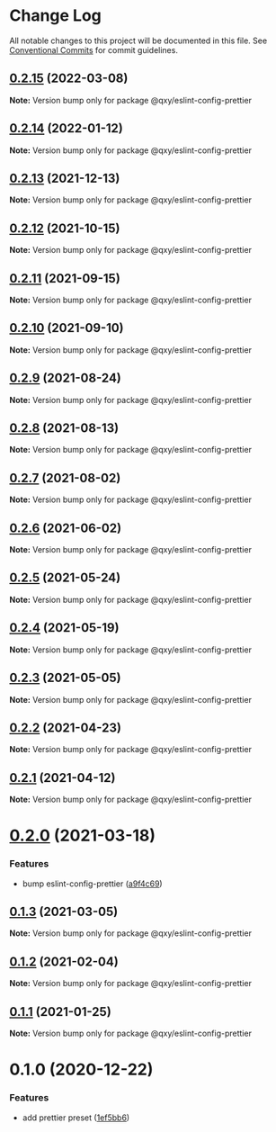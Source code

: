 # Change Log

All notable changes to this project will be documented in this file.
See [Conventional Commits](https://conventionalcommits.org) for commit guidelines.

## [0.2.15](https://github.com/qxy-fe/configs/compare/@qxy/eslint-config-prettier@0.2.14...@qxy/eslint-config-prettier@0.2.15) (2022-03-08)

**Note:** Version bump only for package @qxy/eslint-config-prettier





## [0.2.14](https://github.com/qxy-fe/configs/compare/@qxy/eslint-config-prettier@0.2.13...@qxy/eslint-config-prettier@0.2.14) (2022-01-12)

**Note:** Version bump only for package @qxy/eslint-config-prettier





## [0.2.13](https://github.com/qxy-fe/configs/compare/@qxy/eslint-config-prettier@0.2.12...@qxy/eslint-config-prettier@0.2.13) (2021-12-13)

**Note:** Version bump only for package @qxy/eslint-config-prettier





## [0.2.12](https://github.com/qxy-fe/configs/compare/@qxy/eslint-config-prettier@0.2.11...@qxy/eslint-config-prettier@0.2.12) (2021-10-15)

**Note:** Version bump only for package @qxy/eslint-config-prettier





## [0.2.11](https://github.com/qxy-fe/configs/compare/@qxy/eslint-config-prettier@0.2.10...@qxy/eslint-config-prettier@0.2.11) (2021-09-15)

**Note:** Version bump only for package @qxy/eslint-config-prettier





## [0.2.10](https://github.com/qxy-fe/configs/compare/@qxy/eslint-config-prettier@0.2.9...@qxy/eslint-config-prettier@0.2.10) (2021-09-10)

**Note:** Version bump only for package @qxy/eslint-config-prettier





## [0.2.9](https://github.com/qxy-fe/configs/compare/@qxy/eslint-config-prettier@0.2.8...@qxy/eslint-config-prettier@0.2.9) (2021-08-24)

**Note:** Version bump only for package @qxy/eslint-config-prettier





## [0.2.8](https://github.com/qxy-fe/configs/compare/@qxy/eslint-config-prettier@0.2.7...@qxy/eslint-config-prettier@0.2.8) (2021-08-13)

**Note:** Version bump only for package @qxy/eslint-config-prettier





## [0.2.7](https://github.com/qxy-fe/configs/compare/@qxy/eslint-config-prettier@0.2.6...@qxy/eslint-config-prettier@0.2.7) (2021-08-02)

**Note:** Version bump only for package @qxy/eslint-config-prettier

## [0.2.6](https://github.com/qxy-fe/configs/compare/@qxy/eslint-config-prettier@0.2.5...@qxy/eslint-config-prettier@0.2.6) (2021-06-02)

**Note:** Version bump only for package @qxy/eslint-config-prettier

## [0.2.5](https://github.com/qxy-fe/configs/compare/@qxy/eslint-config-prettier@0.2.4...@qxy/eslint-config-prettier@0.2.5) (2021-05-24)

**Note:** Version bump only for package @qxy/eslint-config-prettier

## [0.2.4](https://github.com/qxy-fe/configs/compare/@qxy/eslint-config-prettier@0.2.3...@qxy/eslint-config-prettier@0.2.4) (2021-05-19)

**Note:** Version bump only for package @qxy/eslint-config-prettier

## [0.2.3](https://github.com/qxy-fe/configs/compare/@qxy/eslint-config-prettier@0.2.2...@qxy/eslint-config-prettier@0.2.3) (2021-05-05)

**Note:** Version bump only for package @qxy/eslint-config-prettier

## [0.2.2](https://github.com/qxy-fe/configs/compare/@qxy/eslint-config-prettier@0.2.1...@qxy/eslint-config-prettier@0.2.2) (2021-04-23)

**Note:** Version bump only for package @qxy/eslint-config-prettier

## [0.2.1](https://github.com/qxy-fe/configs/compare/@qxy/eslint-config-prettier@0.2.0...@qxy/eslint-config-prettier@0.2.1) (2021-04-12)

**Note:** Version bump only for package @qxy/eslint-config-prettier

# [0.2.0](https://github.com/qxy-fe/configs/compare/@qxy/eslint-config-prettier@0.1.3...@qxy/eslint-config-prettier@0.2.0) (2021-03-18)

### Features

-   bump eslint-config-prettier ([a9f4c69](https://github.com/qxy-fe/configs/commit/a9f4c69a2584ead637e67207f4fb028384dce948))

## [0.1.3](https://github.com/qxy-fe/configs/compare/@qxy/eslint-config-prettier@0.1.2...@qxy/eslint-config-prettier@0.1.3) (2021-03-05)

**Note:** Version bump only for package @qxy/eslint-config-prettier

## [0.1.2](https://github.com/qxy-fe/configs/compare/@qxy/eslint-config-prettier@0.1.1...@qxy/eslint-config-prettier@0.1.2) (2021-02-04)

**Note:** Version bump only for package @qxy/eslint-config-prettier

## [0.1.1](https://github.com/qxy-fe/configs/compare/@qxy/eslint-config-prettier@0.1.0...@qxy/eslint-config-prettier@0.1.1) (2021-01-25)

**Note:** Version bump only for package @qxy/eslint-config-prettier

# 0.1.0 (2020-12-22)

### Features

-   add prettier preset ([1ef5bb6](https://github.com/qxy-fe/configs/commit/1ef5bb6be35fac9592d01196bc7af60d7f022ceb))
